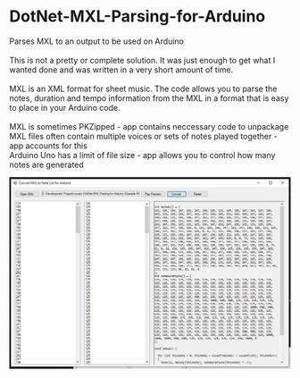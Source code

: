 # DotNet-MXL-Parsing-for-Arduino
Parses MXL to an output to be used on Arduino
<br /><br />
This is not a pretty or complete solution. It was just enough to get what I wanted done and was written in a very short amount of time.
<br /><br />
MXL is an XML format for sheet music. The code allows you to parse the notes, duration and tempo information from the MXL in a format that is easy to place in your Arduino code.
<br /><br />
MXL is sometimes PKZipped - app contains neccessary code to unpackage<br />
MXL files often contain multiple voices or sets of notes played together - app accounts for this<br />
Arduino Uno has a limit of file size - app allows you to control how many notes are generated<br />

<img src="https://raw.githubusercontent.com/MrRedBeard/DotNet-MXL-Parsing-for-Arduino/master/ScreenShot.PNG" />

